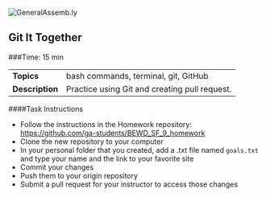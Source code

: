 ![GeneralAssemb.ly](http://studio.generalassemb.ly/GA_Slide_Assets/Exercise_icon_md.png)

## Git It Together


###Time: 15 min

| | |
| ------------- |:-------------|
| __Topics__ | bash commands, terminal, git, GitHub|
| __Description__| Practice using Git and creating pull request.|



####Task Instructions

- Follow the instructions in the Homework repository: https://github.com/ga-students/BEWD_SF_9_homework
- Clone the new repository to your computer
- In your personal folder that you created, add a .txt file named ``goals.txt`` and type your name and the link to your favorite site
- Commit your changes
- Push them to your origin repository
- Submit a pull request for your instructor to access those changes
